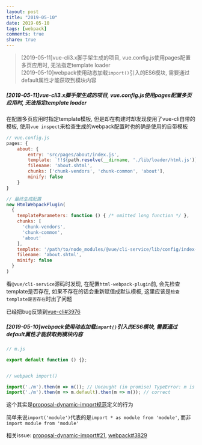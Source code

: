 ```yaml
---
layout: post
title: "2019-05-10"
date: 2019-05-10
tags: [webpack]
comments: true
share: true
---
```


> [2019-05-11]vue-cli3.x脚手架生成的项目, vue.config.js使用pages配置多页应用时, 无法指定template loader <br>
> [2019-05-10]webpack使用动态加载`import()`引入的ES6模块, 需要通过default属性才能获取到模块内容

##### [2019-05-11]vue-cli3.x脚手架生成的项目, vue.config.js使用pages配置多页应用时, 无法指定template loader

在配置多页应用时指定template模板, 但是却在构建时却发现使用了vue-cli自带的模板, 使用`vue inspect`来检查生成的webpack配置时也的确是使用的自带模板

```js
// vue.config.js
pages: {
    about: {
        entry: 'src/pages/about/index.js',
        template: `!!${path.resolve(__dirname, './lib/loader/html.js')}!${'about.shtml'}`,
        filename: 'about.shtml',
        chunks: ['chunk-vendors', 'chunk-common', 'about'],
        minify: false
    }
}

// 最终生成配置
new HtmlWebpackPlugin(
  {
    templateParameters: function () { /* omitted long function */ },
    chunks: [
      'chunk-vendors',
      'chunk-common',
      'about'
    ],
    template: '/path/to/node_modules/@vue/cli-service/lib/config/index-default.html',
    filename: 'about.shtml',
    minify: false
  }
)
```

看`@vue/cli-service`源码时发现, 在配置`html-webpack-plugin`前, 会先检查template是否存在, 如果不存在的话会重新赋值成默认模板, 这里应该是`检查template是否存在`时出了问题

已经把bug反馈到[vue-cli#3976](https://github.com/vuejs/vue-cli/issues/3976)

##### [2019-05-10]webpack使用动态加载`import()`引入的ES6模块, 需要通过default属性才能获取到模块内容

```js
// m.js

export default function () {};


// webpack import()

import('./m').then(m => m()); // Uncaught (in promise) TypeError: m is not a function
import('./m').then(m => m.default).then(m => m()); // correct
```

这个其实是[proposal-dynamic-import规范](https://github.com/tc39/proposal-dynamic-import)定义的行为

简单来说`import('module')`代表的是`import * as module from 'module'`, 而非`import module from 'module'`

相关issue: [proposal-dynamic-import#21](https://github.com/tc39/proposal-dynamic-import/issues/21), [webpack#3829](https://github.com/webpack/webpack/issues/3829)

